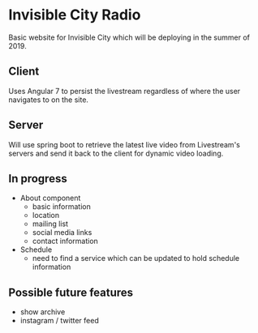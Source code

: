 # Invisible City Radio

Basic website for Invisible City which will be deploying in the summer of 2019.

## Client

Uses Angular 7 to persist the livestream regardless of where the user navigates to on the site.

## Server

Will use spring boot to retrieve the latest live video from Livestream's servers and send it back to the client for dynamic video loading.

## In progress
- About component
  - basic information
  - location
  - mailing list
  - social media links
  - contact information
- Schedule
  - need to find a service which can be updated to hold schedule information
  
## Possible future features
- show archive
- instagram / twitter feed
